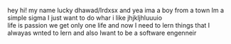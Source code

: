 hey hi! my name lucky dhawad/lrdxsx and yea ima a boy from a town
Im a simple sigma 
I just want to do whar i like jhjkljhluuuio                    
life is passion 
we get only one life 
and now I need to lern things that I alwayas wnted to lern
and also Iwant to be a software engenneir 
